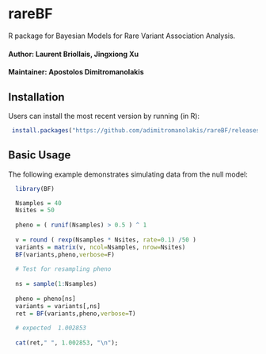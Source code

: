 # rareBF


R package for Bayesian Models for Rare Variant Association Analysis.

#### Author: Laurent Briollais, Jingxiong Xu 
#### Maintainer: Apostolos Dimitromanolakis

## Installation

Users can install the most recent version by running (in R):

```R
 install.packages("https://github.com/adimitromanolakis/rareBF/releases/download/1.01/BF_1.01.tar.gz")

```

## Basic Usage

The following example demonstrates simulating data from the null model:


```R
  library(BF)

  Nsamples = 40
  Nsites = 50
  
  pheno = ( runif(Nsamples) > 0.5 ) ^ 1
  
  v = round ( rexp(Nsamples * Nsites, rate=0.1) /50 ) 
  variants = matrix(v, ncol=Nsamples, nrow=Nsites)
  BF(variants,pheno,verbose=F)
  
  # Test for resampling pheno
  
  ns = sample(1:Nsamples)
  
  pheno = pheno[ns]
  variants = variants[,ns]
  ret = BF(variants,pheno,verbose=T)
  
  # expected  1.002853
  
  cat(ret," ", 1.002853, "\n");

```
